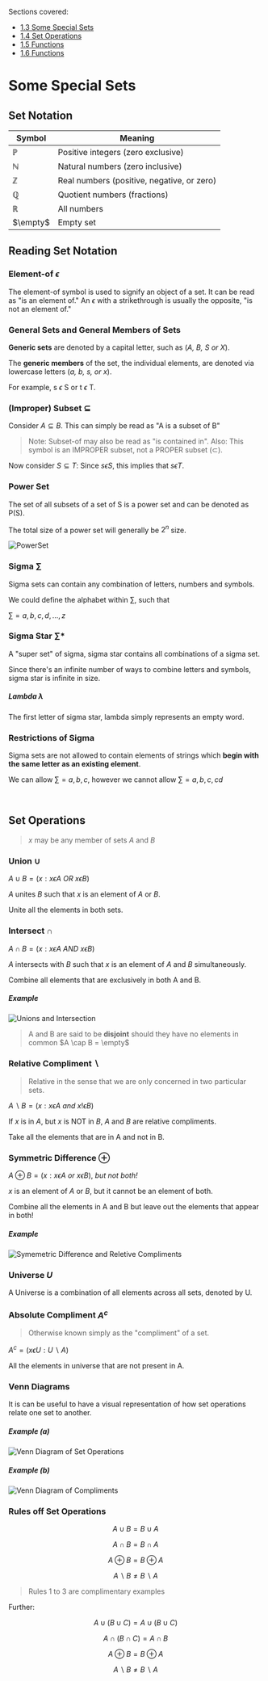 Sections covered:
- [1.3 Some Special Sets](#special-sets) 
- [1.4 Set Operations](#set-operations) 
- [1.5 Functions](#functions) 
- [1.6 Functions](#sequences) 

# Some Special Sets

## Set Notation

| Symbol   |  Meaning  |
|--------------- | --------------- |
| $\mathbb{P}$  | Positive integers (zero exclusive) |
| $\mathbb{N}$  | Natural numbers (zero inclusive) |
| $\mathbb{Z}$  | Real numbers (positive, negative, or zero) |
| $\mathbb{Q}$  | Quotient numbers (fractions) |
| $\mathbb{R}$  | All numbers |
| $\empty$  | Empty set |


## Reading Set Notation

### Element-of $\epsilon$

The element-of symbol is used to signify an object of a set. It can be read as "is an 
element of." An $\epsilon$ with a strikethrough is usually the opposite, "is not an 
element of."

### General Sets and General Members of Sets

**Generic sets** are denoted by a capital letter, such as (*A, B, S
or X*).

The **generic members** of the set, the individual elements, are denoted via lowercase
letters (*a, b, s, or x*).

For example, s $\epsilon$ S or t $\epsilon$ T. 

### (Improper) Subset $\subseteq$ 

Consider $A \subseteq B$. This can simply be read as "A is a subset of B"
> Note: Subset-of may also be read as "is contained in".
> Also: This symbol is an IMPROPER subset, not a PROPER subset ($\subset$).

Now consider $S \subseteq T$: Since $s \epsilon S$, this implies that $s \epsilon T$.

### Power Set

The set of all subsets of a set of S is a power set and can be denoted as P(S).

The total size of a power set will generally be $2^n$ size.

![PowerSet](assets/PowerSet.png)

### Sigma $\sum$

Sigma sets can contain any combination of letters, numbers and symbols.

We could define the alphabet within $\sum$, such that

$\sum = {a, b, c, d, ... , z}$

### Sigma Star $\sum*$

A "super set" of sigma, sigma star contains all combinations of a sigma set.

Since there's an infinite number of ways to combine letters and symbols, sigma star
is infinite in size.

##### Lambda $\lambda$
The first letter of sigma star, lambda simply represents an empty word.

### Restrictions of Sigma

Sigma sets are not allowed to contain elements of strings which **begin with the 
same letter as an existing element**. 

We can allow $\sum = {a, b, c}$, however we cannot allow $\sum = {a, b, c, cd}$

<br>

## Set Operations

> $x$ may be any member of sets $A$ and $B$

### Union $\cup$

$A \cup B = (x : x \epsilon A$ *OR* $x \epsilon B)$

$A$ unites $B$ such that $x$ is an element of $A$ or $B$. 

Unite all the elements in both sets.

### Intersect $\cap$

$A \cap B = (x : x \epsilon A$ *AND* $x \epsilon B)$

$A$ intersects with $B$ such that $x$ is an element of $A$ and $B$ simultaneously. 

Combine all elements that are exclusively in both A and B.

##### Example 
![Unions and Intersection](assets/union-intersect.png)

> A and B are said to be **disjoint** should they have no elements in common
> $A \cap B = \empty$

### Relative Compliment $\backslash$
> Relative in the sense that we are only concerned in two particular sets.

$A \backslash B = (x : x \epsilon A$ *and* $x !\epsilon B)$

If $x$ is in $A$, but $x$ is NOT in $B$, $A$ and $B$ are relative compliments.

Take all the elements that are in A and not in B.

### Symmetric Difference $\oplus$

$A \oplus B = (x : x \epsilon A$ *or* $x \epsilon B)$, *but not both!*

$x$ is an element of $A$ or $B$, but it cannot be an element of both.

Combine all the elements in A and B but leave out the elements that appear in both!

##### Example 

![Symemetric Difference and Reletive Compliments](assets/compli-diff.png)

### Universe $U$

A Universe is a combination of all elements across all sets, denoted by U.

### Absolute Compliment $A^c$
> Otherwise known simply as the "compliment" of a set.

$A^c = (x \epsilon U : U \backslash A)$

All the elements in universe that are not present in A.

### Venn Diagrams

It is can be useful to have a visual representation of how set operations relate one
set to another.

##### Example (a)

![Venn Diagram of Set Operations](assets/venndiagram.png)

##### Example (b)

![Venn Diagram of Compliments](assets/diagramcompliments.png)

### Rules off Set Operations

$$
A \cup B = B \cup A
$$

$$
A \cap B = B \cap A 
$$

$$
A \oplus B = B \oplus A
$$

$$
A \backslash B \neq B \backslash A
$$

> Rules 1 to 3 are complimentary examples

Further:

$$
A \cup (B \cup C) = A \cup (B \cup C)
$$

$$
A \cap (B \cap C) = A \cap B 
$$

$$
A \oplus B = B \oplus A
$$

$$
A \backslash B \neq B \backslash A
$$
